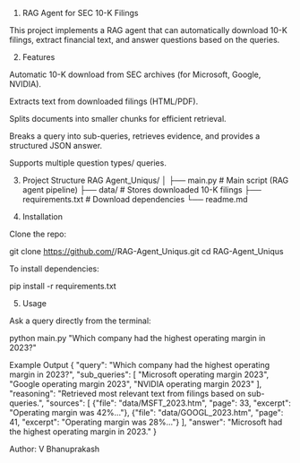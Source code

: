 1. RAG Agent for SEC 10-K Filings

This project implements a RAG agent that can automatically download 10-K filings, extract financial text, and answer questions based on the queries.


2. Features

Automatic 10-K download from SEC archives (for Microsoft, Google, NVIDIA).

Extracts text from downloaded filings (HTML/PDF).

Splits documents into smaller chunks for efficient retrieval.

Breaks a query into sub-queries, retrieves evidence, and provides a structured JSON answer.

Supports multiple question types/ queries.

3. Project Structure
RAG Agent_Uniqus/
│
├── main.py        # Main script (RAG agent pipeline)
├── data/          # Stores downloaded 10-K filings
├── requirements.txt # Download dependencies
└── readme.md

4. Installation

Clone the repo:

git clone https://github.com/<codezJhonny>/RAG-Agent_Uniqus.git
cd RAG-Agent_Uniqus


To install dependencies:

pip install -r requirements.txt

5. Usage

Ask a query directly from the terminal:

python main.py "Which company had the highest operating margin in 2023?"

Example Output
{
  "query": "Which company had the highest operating margin in 2023?",
  "sub_queries": [
    "Microsoft operating margin 2023",
    "Google operating margin 2023",
    "NVIDIA operating margin 2023"
  ],
  "reasoning": "Retrieved most relevant text from filings based on sub-queries.",
  "sources": [
    {"file": "data/MSFT_2023.htm", "page": 33, "excerpt": "Operating margin was 42%..."},
    {"file": "data/GOOGL_2023.htm", "page": 41, "excerpt": "Operating margin was 28%..."}
  ],
  "answer": "Microsoft had the highest operating margin in 2023."
}


Author: V Bhanuprakash